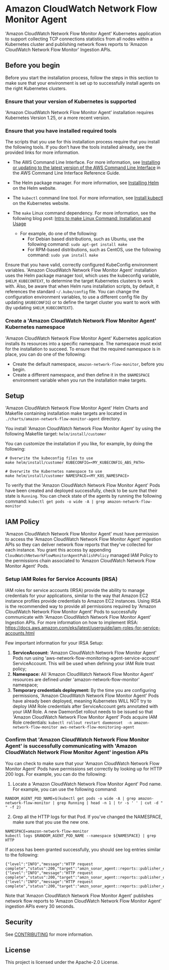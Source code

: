# Amazon CloudWatch Network Flow Monitor Agent

'Amazon CloudWatch Network Flow Monitor Agent' Kubernetes application to support collecting TCP connections statistics from all nodes within a Kubernetes cluster and publishing network flows reports to 'Amazon CloudWatch Network Flow Monitor' Ingestion APIs.

## Before you begin

Before you start the installation process, follow the steps in this section to make sure that your environment is set up to successfully install agents on the right Kubernetes clusters.
 
### Ensure that your version of Kubernetes is supported 
'Amazon CloudWatch Network Flow Monitor Agent' installation requires Kubernetes Version 1.25, or a more recent version.
 
### Ensure that you have installed required tools 
The scripts that you use for this installation process require that you install the following tools. If you don’t have the tools installed already, see the provided links for more information. 

* The AWS Command Line Interface. For more information, see [Installing or updating to the latest version of the AWS Command Line Interface](https://docs.aws.amazon.com/cli/latest/userguide/getting-started-install.html) in the AWS Command Line Interface Reference Guide. 
     
* The Helm package manager. For more information, see [Installing Helm](https://helm.sh/docs/intro/install/) on the Helm website. 
     
* The `kubectl` command line tool. For more information, see [Install kubectl](https://kubernetes.io/docs/tasks/tools/#kubectl) on the Kubernetes website. 
     
* The `make` Linux command dependency. For more information, see the following blog post: [Intro to make Linux Command: Installation and Usage](https://ioflood.com/blog/install-make-command-linux/)
    * For example, do one of the following:
        * For Debian based distributions, such as Ubuntu, use the following command: `sudo apt-get install make`
        * For RPM-based distributions, such as CentOS, use the following command: `sudo yum install make`

Ensure that you have valid, correctly configured KubeConfig environment variables. 'Amazon CloudWatch Network Flow Monitor Agent' installation uses the Helm package manager tool, which uses the kubeconfig variable, `$HELM_KUBECONTEXT`, to determine the target Kubernetes clusters to work with. Also, be aware that when Helm runs installation scripts, by default, it references the standard `~/.kube/config` file. You can change the configuration environment variables, to use a different config file (by updating `$KUBECONFIG`) or to define the target cluster you want to work with (by updating `$HELM_KUBECONTEXT`). 

### Create a 'Amazon CloudWatch Network Flow Monitor Agent' Kubernetes namespace

'Amazon CloudWatch Network Flow Monitor Agent' Kubernetes application installs its resources into a specific namespace. The namespace must exist for the installation to succeed. To ensure that the required namespace is in place, you can do one of the following:

* Create the default namespace, `amazon-network-flow-monitor`, before you begin.
* Create a different namespace, and then define it in the `$NAMESPACE` environment variable when you run the installation make targets.

## Setup
'Amazon CloudWatch Network Flow Monitor Agent' Helm Charts and Makefile containing installation make targets are located in `./charts/amazon-network-flow-monitor-agent` directory.

You install 'Amazon CloudWatch Network Flow Monitor Agent' by using the following Makefile target: `helm/install/customer`

You can customize the installation if you like, for example, by doing the following:
```
# Overwrite the kubeconfig files to use
make helm/install/customer KUBECONFIG=<MY_KUBECONFIG_ABS_PATH> 

# Overwrite the Kubernetes namespace to use
make helm/install/customer NAMESPACE=<MY_K8S_NAMESPACE>              
```

To verify that the 'Amazon CloudWatch Network Flow Monitor Agent' Pods have been created and deployed successfully, check to be sure that their state is `Running`. You can check state of the agents by running the following command: `kubectl get pods -o wide -A | grep amazon-network-flow-monitor`

## IAM Policy
'Amazon CloudWatch Network Flow Monitor Agent' must have permission to access the 'Amazon CloudWatch Network Flow Monitor Agent' ingestion APIs so they can deliver network flow reports that they've collected for each instance. You grant this access by appending `CloudWatchNetworkFlowMonitorAgentPublishPolicy` managed IAM Policy to the permissions chain associated to 'Amazon CloudWatch Network Flow Monitor Agent' Pods.

### Setup IAM Roles for Service Accounts (IRSA)

IAM roles for service accounts (IRSA) provide the ability to manage credentials for your applications, similar to the way that Amazon EC2 instance profiles provide credentials to Amazon EC2 instances. Using IRSA is the recommended way to provide all permissions required by 'Amazon CloudWatch Network Flow Monitor Agent' Pods to successfully communicate with 'Amazon CloudWatch Network Flow Monitor Agent' Ingestion APIs. For more information on how to implement IRSA: https://docs.aws.amazon.com/eks/latest/userguide/iam-roles-for-service-accounts.html

Few important information for your IRSA Setup:
1. **ServiceAccount:** 'Amazon CloudWatch Network Flow Monitor Agent' Pods run using 'aws-network-flow-monitoring-agent-service-account' ServiceAccount. This will be used when defining your IAM Role trust policy;
1. **Namespace:** All 'Amazon CloudWatch Network Flow Monitor Agent' resources are defined under 'amazon-network-flow-monitor' namespace;
1. **Temporary credentials deployment:** By the time you are configuring permissions, 'Amazon CloudWatch Network Flow Monitor Agent' Pods have already been deployed, meaning Kubernetes WILL NOT try to deploy IAM Role credentials after ServiceAccount gets annotated with your IAM Role. A new DaemonSet rollout needs to be issued so that 'Amazon CloudWatch Network Flow Monitor Agent' Pods acquire IAM Role credentials: `kubectl rollout restart daemonset  -n amazon-network-flow-monitor aws-network-flow-monitoring-agent`

### Confirm that 'Amazon CloudWatch Network Flow Monitor Agent' is successfully communicating with 'Amazon CloudWatch Network Flow Monitor Agent' ingestion APIs

You can check to make sure that your 'Amazon CloudWatch Network Flow Monitor Agent' Pods have permissions set correctly by looking up for HTTP 200 logs. For example, you can do the following: 

1. Locate a 'Amazon CloudWatch Network Flow Monitor Agent' Pod name. For example, you can use the following command:

```
RANDOM_AGENT_POD_NAME=$(kubectl get pods -o wide -A | grep amazon-network-flow-monitor | grep Running | head -n 1 | tr -s ' ' | cut -d " " -f 2)
```

2. Grep all the HTTP logs for that Pod. If you've changed the NAMESPACE, make sure that you use the new one.
```
NAMESPACE=amazon-network-flow-monitor
kubectl logs $RANDOM_AGENT_POD_NAME --namespace ${NAMESPACE} | grep HTTP
```

If access has been granted successfully, you should see log entries similar to the following:
```
{"level":"INFO","message":"HTTP request complete","status":200,"target":"amzn_sonar_agent::reports::publisher_endpoint","timestamp":1732879893535}
{"level":"INFO","message":"HTTP request complete","status":200,"target":"amzn_sonar_agent::reports::publisher_endpoint","timestamp":1732879928102}
{"level":"INFO","message":"HTTP request complete","status":200,"target":"amzn_sonar_agent::reports::publisher_endpoint","timestamp":1732879954342}
```
                        

Note that 'Amazon CloudWatch Network Flow Monitor Agent' publishes network flow reports to 'Amazon CloudWatch Network Flow Monitor Agent' ingestion APIs every 30 seconds.


## Security

See [CONTRIBUTING](CONTRIBUTING.md#security-issue-notifications) for more information.

## License

This project is licensed under the Apache-2.0 License.

